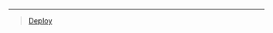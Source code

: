
***

> [Deploy](https://dashboard.heroku.com/new?template=https://github.com/ravindu01manoj/Deploy-Xnxx-e)

